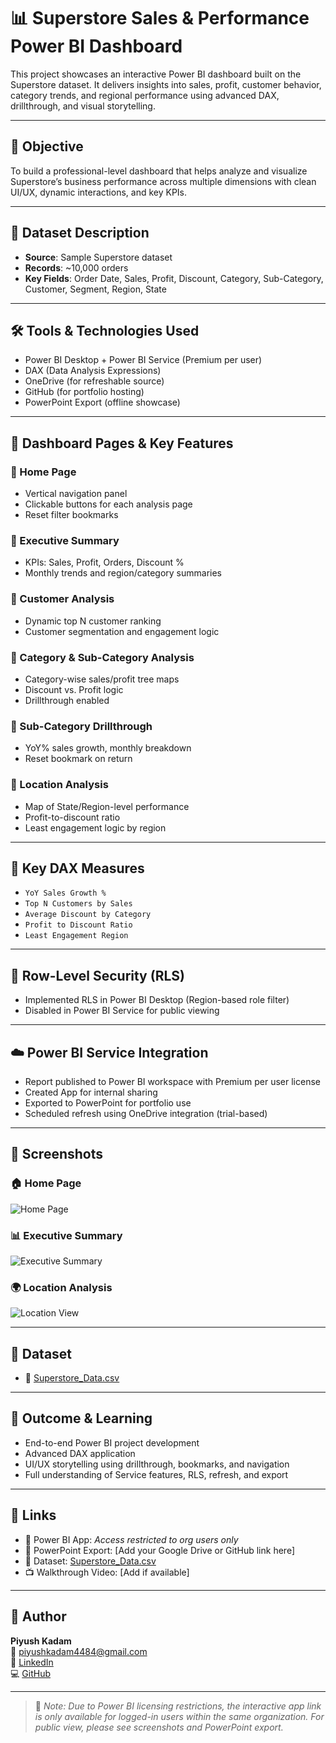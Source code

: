 # 📊 Superstore Sales & Performance Power BI Dashboard

This project showcases an interactive Power BI dashboard built on the Superstore dataset. It delivers insights into sales, profit, customer behavior, category trends, and regional performance using advanced DAX, drillthrough, and visual storytelling.

---

## 🎯 Objective

To build a professional-level dashboard that helps analyze and visualize Superstore’s business performance across multiple dimensions with clean UI/UX, dynamic interactions, and key KPIs.

---

## 📁 Dataset Description

- **Source**: Sample Superstore dataset  
- **Records**: ~10,000 orders  
- **Key Fields**: Order Date, Sales, Profit, Discount, Category, Sub-Category, Customer, Segment, Region, State

---

## 🛠 Tools & Technologies Used

- Power BI Desktop + Power BI Service (Premium per user)
- DAX (Data Analysis Expressions)
- OneDrive (for refreshable source)
- GitHub (for portfolio hosting)
- PowerPoint Export (offline showcase)

---

## 🧩 Dashboard Pages & Key Features

### 🔹 Home Page
- Vertical navigation panel
- Clickable buttons for each analysis page
- Reset filter bookmarks

### 🔹 Executive Summary
- KPIs: Sales, Profit, Orders, Discount %
- Monthly trends and region/category summaries

### 🔹 Customer Analysis
- Dynamic top N customer ranking
- Customer segmentation and engagement logic

### 🔹 Category & Sub-Category Analysis
- Category-wise sales/profit tree maps
- Discount vs. Profit logic
- Drillthrough enabled

### 🔹 Sub-Category Drillthrough
- YoY% sales growth, monthly breakdown
- Reset bookmark on return

### 🔹 Location Analysis
- Map of State/Region-level performance
- Profit-to-discount ratio
- Least engagement logic by region

---

## 🧮 Key DAX Measures

- `YoY Sales Growth %`
- `Top N Customers by Sales`
- `Average Discount by Category`
- `Profit to Discount Ratio`
- `Least Engagement Region`

---

## 🔐 Row-Level Security (RLS)

- Implemented RLS in Power BI Desktop (Region-based role filter)
- Disabled in Power BI Service for public viewing

---

## ☁️ Power BI Service Integration

- Report published to Power BI workspace with Premium per user license
- Created App for internal sharing
- Exported to PowerPoint for portfolio use
- Scheduled refresh using OneDrive integration (trial-based)

---

## 📸 Screenshots

### 🏠 Home Page  
![Home Page](Screenshots/Homepage.png)

### 📊 Executive Summary  
![Executive Summary](Screenshots/Executive%20Summary.png)

### 🌍 Location Analysis  
![Location View](Screenshots/Location%20View.png)

---

## 📁 Dataset

- 📄 [Superstore_Data.csv](Dataset/Superstore.csv)

---

## 🚀 Outcome & Learning

- End-to-end Power BI project development
- Advanced DAX application
- UI/UX storytelling using drillthrough, bookmarks, and navigation
- Full understanding of Service features, RLS, refresh, and export

---

## 🔗 Links

- 🔎 Power BI App: *Access restricted to org users only*  
- 📄 PowerPoint Export: [Add your Google Drive or GitHub link here]  
- 📁 Dataset: [Superstore_Data.csv](Dataset/Superstore.csv)  
- 📺 Walkthrough Video: [Add if available]

---

## 👤 Author

**Piyush Kadam**  
📧 piyushkadam4484@gmail.com  
🔗 [LinkedIn](https://www.linkedin.com/in/piyushkadam4)  
💻 [GitHub](https://github.com/your-username)

---

> 📌 _Note: Due to Power BI licensing restrictions, the interactive app link is only available for logged-in users within the same organization. For public view, please see screenshots and PowerPoint export._
